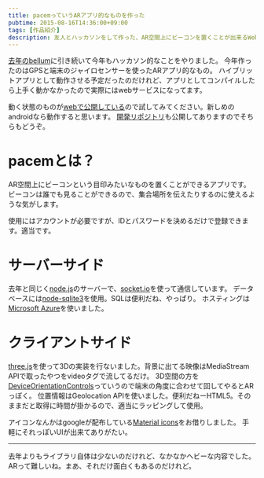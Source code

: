 ```yaml
---
title: pacemっていうARアプリ的なものを作った
pubtime: 2015-08-16T14:36:00+09:00
tags: [作品紹介]
description: 友人とハッカソンをして作った、AR空間上にビーコンを置くことが出来るWebアプリ「pacem」の紹介です。
---
```


[去年のbellum](/blog/2014/09/bellum-publish)に引き続いて今年もハッカソン的なことをやりました。
今年作ったのはGPSと端末のジャイロセンサーを使ったARアプリ的なもの。
ハイブリットアプリとして動作させる予定だったのだけれど、アプリとしてコンパイルしたら上手く動かなかったので実際にはwebサービスになってます。

動く状態のものが[webで公開している](http://pacem.blanktar.jp)ので試してみてください。新しめのandroidなら動作すると思います。
[開発リポジトリ](https://bitbucket.org/radiogym/pacem)も公開してありますのでそちらもどうぞ。

# pacemとは？
AR空間上にビーコンという目印みたいなものを置くことができるアプリです。
ビーコンは誰でも見ることができるので、集合場所を伝えたりするのに使えるような気がします。

使用にはアカウントが必要ですが、IDとパスワードを決めるだけで登録できます。適当です。

# サーバーサイド
去年と同じく[node.js](http://nodejs.jp/)のサーバーで、[socket.io](http://socket.io/)を使って通信しています。
データベースには[node-sqlite3](https://github.com/mapbox/node-sqlite3)を使用。SQLは便利だね、やっぱり。
ホスティングは[Microsoft Azure](http://azure.microsoft.com)を使いました。

# クライアントサイド
[three.js](http://threejs.org/)を使って3Dの実装を行ないました。背景に出てる映像はMediaStream APIで取ったやつをvideoタグで流してるだけ。
3D空間の方を[DeviceOrientationControls](http://threejs.org/examples/misc_controls_deviceorientation.html)っていうので端末の角度に合わせて回してやるとARっぽく。
位置情報はGeolocation APIを使いました。便利だねーHTML5。そのままだと取得に時間が掛かるので、適当にラッピングして使用。

アイコンなんかはgoogleが配布している[Material icons](https://www.google.com/design/icons/)をお借りしました。
手軽にそれっぽいUIが出来てありがたい。

---

去年よりもライブラリ自体は少ないのだけれど、なかなかヘビーな内容でした。ARって難しいね。まあ、それだけ面白くもあるのだけれど。
